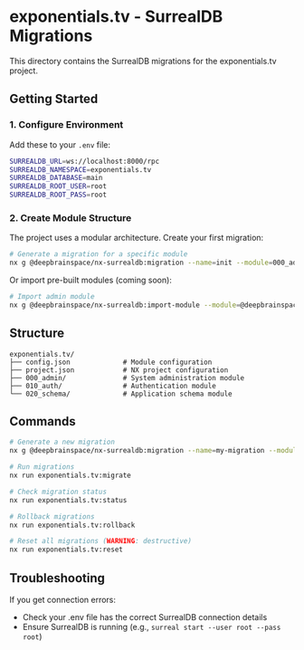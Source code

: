 # exponentials.tv - SurrealDB Migrations

This directory contains the SurrealDB migrations for the exponentials.tv
project.

## Getting Started

### 1. Configure Environment

Add these to your `.env` file:

```bash
SURREALDB_URL=ws://localhost:8000/rpc
SURREALDB_NAMESPACE=exponentials.tv
SURREALDB_DATABASE=main
SURREALDB_ROOT_USER=root
SURREALDB_ROOT_PASS=root
```

### 2. Create Module Structure

The project uses a modular architecture. Create your first migration:

```bash
# Generate a migration for a specific module
nx g @deepbrainspace/nx-surrealdb:migration --name=init --module=000_admin --project=exponentials.tv
```

Or import pre-built modules (coming soon):

```bash
# Import admin module
nx g @deepbrainspace/nx-surrealdb:import-module --module=@deepbrainspace/surrealdb-module-admin --project=exponentials.tv
```

## Structure

```
exponentials.tv/
├── config.json             # Module configuration
├── project.json            # NX project configuration
├── 000_admin/              # System administration module
├── 010_auth/               # Authentication module
└── 020_schema/             # Application schema module
```

## Commands

```bash
# Generate a new migration
nx g @deepbrainspace/nx-surrealdb:migration --name=my-migration --module=000_admin --project=exponentials.tv

# Run migrations
nx run exponentials.tv:migrate

# Check migration status
nx run exponentials.tv:status

# Rollback migrations
nx run exponentials.tv:rollback

# Reset all migrations (WARNING: destructive)
nx run exponentials.tv:reset
```

## Troubleshooting

If you get connection errors:

- Check your .env file has the correct SurrealDB connection details
- Ensure SurrealDB is running (e.g., `surreal start --user root --pass root`)
